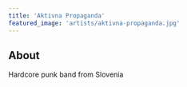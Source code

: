 ```yaml
---
title: 'Aktivna Propaganda'
featured_image: 'artists/aktivna-propaganda.jpg'
---
```


## About

Hardcore punk band from Slovenia
